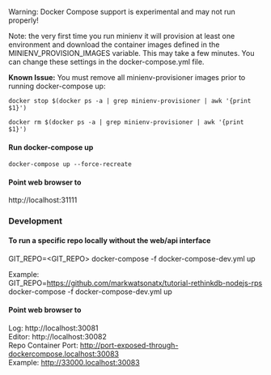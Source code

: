 Warning: Docker Compose support is experimental and may not run properly!

Note: the very first time you run minienv it will provision at least
one environment and download the container images defined in the MINIENV_PROVISION_IMAGES
variable. This may take a few minutes. You can change these settings in the docker-compose.yml file.

**Known Issue:** You must remove all minienv-provisioner images prior to running docker-compose up:
 
`docker stop $(docker ps -a | grep minienv-provisioner | awk '{print $1}')`

`docker rm $(docker ps -a | grep minienv-provisioner | awk '{print $1}')`

#### Run docker-compose up
`docker-compose up --force-recreate`

#### Point web browser to
http://localhost:31111

### Development
#### To run a specific repo locally without the web/api interface
GIT_REPO=<GIT_REPO> docker-compose -f docker-compose-dev.yml up<br />

Example:<br />
GIT_REPO=https://github.com/markwatsonatx/tutorial-rethinkdb-nodejs-rps docker-compose -f docker-compose-dev.yml up

#### Point web browser to 
Log: http://localhost:30081<br />
Editor: http://localhost:30082<br />
Repo Container Port: http://port-exposed-through-dockercompose.localhost:30083<br />
Example: http://33000.localhost:30083
